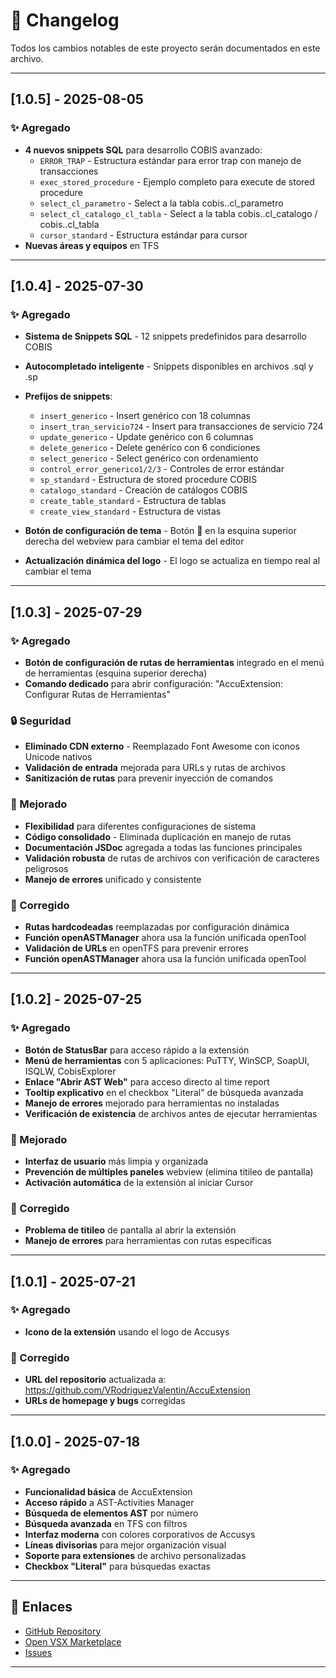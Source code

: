﻿# 📝 Changelog

Todos los cambios notables de este proyecto serán documentados en este archivo.

---

## [1.0.5] - 2025-08-05

### ✨ Agregado
- **4 nuevos snippets SQL** para desarrollo COBIS avanzado:
  - `ERROR_TRAP` - Estructura estándar para error trap con manejo de transacciones
  - `exec_stored_procedure` - Ejemplo completo para execute de stored procedure
  - `select_cl_parametro` - Select a la tabla cobis..cl_parametro
  - `select_cl_catalogo_cl_tabla` - Select a la tabla cobis..cl_catalogo / cobis..cl_tabla
  - `cursor_standard` - Estructura estándar para cursor
- **Nuevas áreas y equipos** en TFS

---

## [1.0.4] - 2025-07-30

### ✨ Agregado
- **Sistema de Snippets SQL** - 12 snippets predefinidos para desarrollo COBIS
- **Autocompletado inteligente** - Snippets disponibles en archivos .sql y .sp
- **Prefijos de snippets**:
  - `insert_generico` - Insert genérico con 18 columnas
  - `insert_tran_servicio724` - Insert para transacciones de servicio 724
  - `update_generico` - Update genérico con 6 columnas
  - `delete_generico` - Delete genérico con 6 condiciones
  - `select_generico` - Select genérico con ordenamiento
  - `control_error_generico1/2/3` - Controles de error estándar
  - `sp_standard` - Estructura de stored procedure COBIS
  - `catalogo_standard` - Creación de catálogos COBIS
  - `create_table_standard` - Estructura de tablas
  - `create_view_standard` - Estructura de vistas

- **Botón de configuración de tema** - Botón 🎨 en la esquina superior derecha del webview para cambiar el tema del editor
- **Actualización dinámica del logo** - El logo se actualiza en tiempo real al cambiar el tema

---

## [1.0.3] - 2025-07-29

### ✨ Agregado
- **Botón de configuración de rutas de herramientas** integrado en el menú de herramientas (esquina superior derecha)
- **Comando dedicado** para abrir configuración: "AccuExtension: Configurar Rutas de Herramientas"

### 🔒 Seguridad
- **Eliminado CDN externo** - Reemplazado Font Awesome con iconos Unicode nativos
- **Validación de entrada** mejorada para URLs y rutas de archivos
- **Sanitización de rutas** para prevenir inyección de comandos

### 🔧 Mejorado
- **Flexibilidad** para diferentes configuraciones de sistema
- **Código consolidado** - Eliminada duplicación en manejo de rutas
- **Documentación JSDoc** agregada a todas las funciones principales
- **Validación robusta** de rutas de archivos con verificación de caracteres peligrosos
- **Manejo de errores** unificado y consistente

### 🐛 Corregido
- **Rutas hardcodeadas** reemplazadas por configuración dinámica
- **Función openASTManager** ahora usa la función unificada openTool
- **Validación de URLs** en openTFS para prevenir errores
- **Función openASTManager** ahora usa la función unificada openTool

---

## [1.0.2] - 2025-07-25

### ✨ Agregado
- **Botón de StatusBar** para acceso rápido a la extensión
- **Menú de herramientas** con 5 aplicaciones: PuTTY, WinSCP, SoapUI, ISQLW, CobisExplorer
- **Enlace "Abrir AST Web"** para acceso directo al time report
- **Tooltip explicativo** en el checkbox "Literal" de búsqueda avanzada
- **Manejo de errores** mejorado para herramientas no instaladas
- **Verificación de existencia** de archivos antes de ejecutar herramientas

### 🔧 Mejorado
- **Interfaz de usuario** más limpia y organizada
- **Prevención de múltiples paneles** webview (elimina titileo de pantalla)
- **Activación automática** de la extensión al iniciar Cursor

### 🐛 Corregido
- **Problema de titileo** de pantalla al abrir la extensión
- **Manejo de errores** para herramientas con rutas específicas

---

## [1.0.1] - 2025-07-21

### ✨ Agregado
- **Icono de la extensión** usando el logo de Accusys

### 🐛 Corregido
- **URL del repositorio** actualizada a: https://github.com/VRodriguezValentin/AccuExtension
- **URLs de homepage y bugs** corregidas

---

## [1.0.0] - 2025-07-18

### ✨ Agregado
- **Funcionalidad básica** de AccuExtension
- **Acceso rápido** a AST-Activities Manager
- **Búsqueda de elementos AST** por número
- **Búsqueda avanzada** en TFS con filtros
- **Interfaz moderna** con colores corporativos de Accusys
- **Líneas divisorias** para mejor organización visual
- **Soporte para extensiones** de archivo personalizadas
- **Checkbox "Literal"** para búsquedas exactas

---

## 🔗 Enlaces

- [GitHub Repository](https://github.com/VRodriguezValentin/AccuExtension)
- [Open VSX Marketplace](https://open-vsx.org/extension/accusys-technology/accuextension)
- [Issues](https://github.com/VRodriguezValentin/AccuExtension/issues)

---
